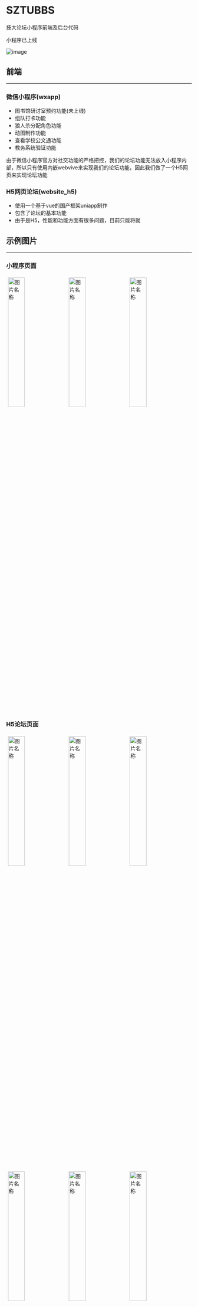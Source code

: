 # SZTUBBS
技大论坛小程序前端及后台代码

小程序已上线

![image](https://github.com/XuShiKang/SZTU_BBS/demo_img/qrcode.png)

## 前端
***
### 微信小程序(wxapp)

- 图书馆研讨室预约功能(未上线)
- 组队打卡功能
- 狼人杀分配角色功能
- 动图制作功能
- 查看学校公文通功能
- 教务系统验证功能

由于微信小程序官方对社交功能的严格把控，我们的论坛功能无法放入小程序内部，所以只有使用内嵌webvive来实现我们的论坛功能，因此我们做了一个H5网页来实现论坛功能

### H5网页论坛(website_h5)

- 使用一个基于vue的国产框架uniapp制作
- 包含了论坛的基本功能
- 由于是H5，性能和功能方面有很多问题，目前只能将就

## 示例图片
***
### 小程序页面

<img src="https://github.com/XuShiKang/SZTU_BBS/demo_img/tools.png" width = "30%" style="margin: 1%" alt="图片名称" align=center />
<img src="https://github.com/XuShiKang/SZTU_BBS/demo_img/notice.jpg" width = "30%" style="margin: 1%" alt="图片名称" align=center />
<img src="https://github.com/XuShiKang/SZTU_BBS/demo_img/enter.jpg" width = "30%" style="margin: 1%" alt="图片名称" align=center />

### H5论坛页面

<img src="https://github.com/XuShiKang/SZTU_BBS/demo_img/index0.png" width = "30%" style="margin: 1%" alt="图片名称" align=center />
<img src="https://github.com/XuShiKang/SZTU_BBS/demo_img/index1.png" width = "30%" style="margin: 1%" alt="图片名称" align=center />
<img src="https://github.com/XuShiKang/SZTU_BBS/demo_img/index2.png" width = "30%" style="margin: 1%" alt="图片名称" align=center />
<img src="https://github.com/XuShiKang/SZTU_BBS/demo_img/topic_list.jpg" width = "30%" style="margin: 1%" alt="图片名称" align=center />
<img src="https://github.com/XuShiKang/SZTU_BBS/demo_img/topic_detail.jpg" width = "30%" style="margin: 1%" alt="图片名称" align=center />
<img src="https://github.com/XuShiKang/SZTU_BBS/demo_img/topic_detail_.png" width = "30%" style="margin: 1%" alt="图片名称" align=center />

## 后端
***
### Django服务器(server)

- 使用Python的web框架django，便于敏捷开发
- 服务器只做API，前后端分离
- 实现前端所需的读取数据功能
- 由于小型开发，只使用了简单的sqlite数据库
- 服务器带宽较小，无法存放图片，我们使用了腾讯云的对象存储存储图片，数据库记录url
- 使用xadmin作为后台管理系统
- 尽可能将多的数据用后台动态管理，前端数据不写死
- 使用selenium实现教务系统的模拟登录，验证用户的身份

### 后台管理界面

![image](https://github.com/XuShiKang/SZTU_BBS/demo_img/bg.png)

## 如何在你的电脑运行起来

### 小程序端

将app.js内globalData的host和webview_host改成你的本地服务器地址
```js
globalData: {
    //django一般泡在8000端口，可以自行设置
    host: "127.0.0.1:8000"
    // uniapp一般在8080端口，具体自行设置
    webview_host: "127.0.0.1:8080" 
}
```
### H5论坛

去[dcloud官网](https://www.dcloud.io/)下载官方工具, 编译运行即可

### 后台

安装环境依赖，直接运行即可，具体先了解django框架
```
# 在8000端口跑后台
python manage.py runserver 8000
# 创建后台管理用户密码
python manage.py createsuperuser
```

## 总结

这是我们团队的第一个练手项目，耗时一个多月，边做边学，完成了这个web应用

现在看着自己以前写的代码，觉得自己的代码能够改善的地方还有很多，不过，代码能跑就行了吧，动代码太费时间还有可能出bug，没事还是别碰吧。

